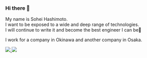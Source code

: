 ### Hi there 👋

<!--
**sohey-dr/sohey-dr** is a ✨ _special_ ✨ repository because its `README.md` (this file) appears on your GitHub profile.

Here are some ideas to get you started:

- 🔭 I’m currently working on ...
- 🌱 I’m currently learning ...
- 👯 I’m looking to collaborate on ...
- 🤔 I’m looking for help with ...
- 💬 Ask me about ...
- 📫 How to reach me: ...
- 😄 Pronouns: ...
- ⚡ Fun fact: ...
-->
My name is Sohei Hashimoto.   
I want to be exposed to a wide and deep range of technologies.  
I will continue to write it and become the best engineer I can be💪

I work for a company in Okinawa and another company in Osaka.

<a href="https://github.com/anuraghazra/github-readme-stats">
  <img src="https://github-readme-stats.vercel.app/api?username=sohey-dr&count_private=true&show_icons=true" />
</a>
<a href="https://github.com/anuraghazra/github-readme-stats">
  <img src="https://github-readme-stats.vercel.app/api/top-langs/?username=sohey-dr&layout=compact" />
</a>
